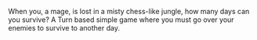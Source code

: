 When you, a mage, is lost in a misty chess-like jungle, how many days can you survive? A Turn based simple game where you must go over your enemies to survive to another day.